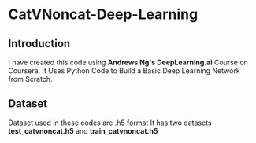 # CatVNoncat-Deep-Learning
## Introduction
I have created this code using <b>Andrews Ng's DeepLearning.ai</b> Course on Coursera.
It Uses Python Code to Build a Basic Deep Learning Network from Scratch.


## Dataset
Dataset used in these codes are .h5 format
It has two datasets <b>test_catvnoncat.h5</b> and <b>train_catvnoncat.h5</b>
                    
